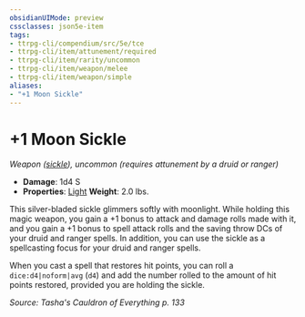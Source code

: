 ```yaml
---
obsidianUIMode: preview
cssclasses: json5e-item
tags:
- ttrpg-cli/compendium/src/5e/tce
- ttrpg-cli/item/attunement/required
- ttrpg-cli/item/rarity/uncommon
- ttrpg-cli/item/weapon/melee
- ttrpg-cli/item/weapon/simple
aliases: 
- "+1 Moon Sickle"
---
```

# +1 Moon Sickle
*Weapon ([sickle](3-Compendium/items/sickle-xphb.md)), uncommon (requires attunement by a druid or ranger)*  


- **Damage**: 1d4 S
- **Properties**: [Light](3-Compendium/rules/item-properties.md#Light)
**Weight**: 2.0 lbs.

This silver-bladed sickle glimmers softly with moonlight. While holding this magic weapon, you gain a +1 bonus to attack and damage rolls made with it, and you gain a +1 bonus to spell attack rolls and the saving throw DCs of your druid and ranger spells. In addition, you can use the sickle as a spellcasting focus for your druid and ranger spells.

When you cast a spell that restores hit points, you can roll a `dice:d4|noform|avg` (`d4`) and add the number rolled to the amount of hit points restored, provided you are holding the sickle.

*Source: Tasha's Cauldron of Everything p. 133*